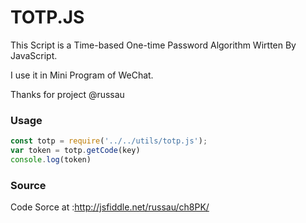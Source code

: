 # TOTP.JS
This Script is a Time-based One-time Password Algorithm Wirtten By JavaScript.

I use it in Mini Program of WeChat.

Thanks  for project  @russau

### Usage
```javascript
const totp = require('../../utils/totp.js');
var token = totp.getCode(key)
console.log(token)
```

### Source
Code Sorce at :http://jsfiddle.net/russau/ch8PK/
